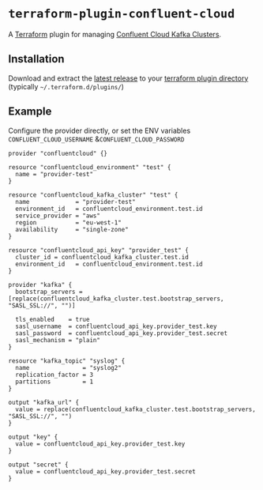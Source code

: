 # `terraform-plugin-confluent-cloud`

A [Terraform][1] plugin for managing [Confluent Cloud Kafka Clusters][2].

## Installation

Download and extract the [latest release](https://github.com/Mongey/terraform-provider-confluent-cloud/releases/latest) to
your [terraform plugin directory][third-party-plugins] (typically `~/.terraform.d/plugins/`)

## Example

Configure the provider directly, or set the ENV variables `CONFLUENT_CLOUD_USERNAME` &`CONFLUENT_CLOUD_PASSWORD`

```hcl
provider "confluentcloud" {}

resource "confluentcloud_environment" "test" {
  name = "provider-test"
}

resource "confluentcloud_kafka_cluster" "test" {
  name             = "provider-test"
  environment_id   = confluentcloud_environment.test.id
  service_provider = "aws"
  region           = "eu-west-1"
  availability     = "single-zone"
}

resource "confluentcloud_api_key" "provider_test" {
  cluster_id = confluentcloud_kafka_cluster.test.id
  environment_id   = confluentcloud_environment.test.id
}

provider "kafka" {
  bootstrap_servers = [replace(confluentcloud_kafka_cluster.test.bootstrap_servers, "SASL_SSL://", "")]

  tls_enabled    = true
  sasl_username  = confluentcloud_api_key.provider_test.key
  sasl_password  = confluentcloud_api_key.provider_test.secret
  sasl_mechanism = "plain"
}

resource "kafka_topic" "syslog" {
  name               = "syslog2"
  replication_factor = 3
  partitions         = 1
}

output "kafka_url" {
  value = replace(confluentcloud_kafka_cluster.test.bootstrap_servers, "SASL_SSL://", "")
}

output "key" {
  value = confluentcloud_api_key.provider_test.key
}

output "secret" {
  value = confluentcloud_api_key.provider_test.secret
}
```

[1]: https://www.terraform.io
[2]: https://confluent.cloud
[third-party-plugins]: https://www.terraform.io/docs/configuration/providers.html#third-party-plugins
